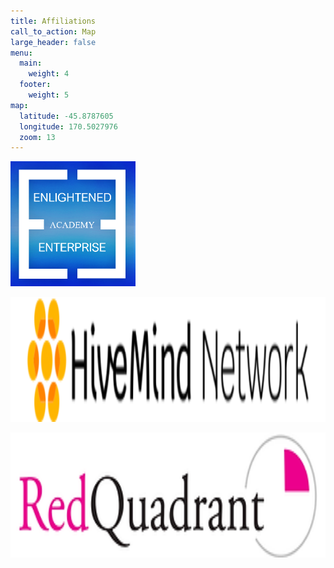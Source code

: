 ```yaml
---
title: Affiliations
call_to_action: Map
large_header: false
menu:
  main:
    weight: 4
  footer:
    weight: 5
map:
  latitude: -45.8787605
  longitude: 170.5027976
  zoom: 13
---
```

[<p><img src="images/EEAcademy.png" width="200"></p>](https://enlightenedenterprise.ac)
[<p><img src="images/hivemind.png" height="200"></p>](https://hivemindnetwork.com)
[<p><img src="images/RedQuadrant.webp" height="200"></p>](https://redquadrant.com) 
